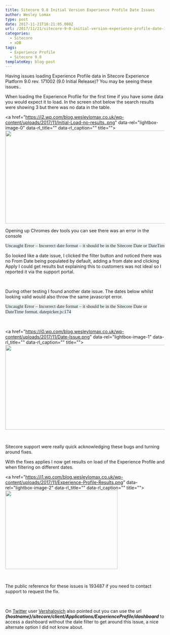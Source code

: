 ```yaml
---
title: Sitecore 9.0 Initial Version Experience Profile Date Issues
author: Wesley Lomax
type: post
date: 2017-11-21T16:21:05.000Z
url: /2017/11/21/sitecore-9-0-initial-version-experience-profile-date-issues/
categories:
  - Sitecore
  - xDB
tags:
  - Experience Profile
  - Sitecore 9.0
templateKey: blog-post
---
```

Having issues loading Experience Profile data in Sitecore Experience Platform 9.0 rev. 171002 (9.0 Initial Release)? You may be seeing these issues..

When loading the Experience Profile for the first time if you have some data you would expect it to load. In the screen shot below the search results were showing 3 but there was no data in the table.

<a href="https://i2.wp.com/blog.wesleylomax.co.uk/wp-content/uploads/2017/11/Initial-Load-no-results..png" data-rel="lightbox-image-0" data-rl\_title="" data-rl\_caption="" title=""><img class="alignnone wp-image-779" src="https://i2.wp.com/blog.wesleylomax.co.uk/wp-content/uploads/2017/11/Initial-Load-no-results..png?resize=640%2C294" alt="" width="640" height="294" srcset="https://i2.wp.com/blog.wesleylomax.co.uk/wp-content/uploads/2017/11/Initial-Load-no-results..png?resize=1024%2C471 1024w, https://i2.wp.com/blog.wesleylomax.co.uk/wp-content/uploads/2017/11/Initial-Load-no-results..png?resize=300%2C138 300w, https://i2.wp.com/blog.wesleylomax.co.uk/wp-content/uploads/2017/11/Initial-Load-no-results..png?resize=768%2C353 768w, https://i2.wp.com/blog.wesleylomax.co.uk/wp-content/uploads/2017/11/Initial-Load-no-results..png?w=1280 1280w, https://i2.wp.com/blog.wesleylomax.co.uk/wp-content/uploads/2017/11/Initial-Load-no-results..png?w=1920 1920w" sizes="(max-width: 640px) 100vw, 640px" data-recalc-dims="1" /></a>

Opening up Chromes dev tools you can see there was an error in the console

<pre style="margin: 0in; font-family: Calibri; font-size: 11.0pt; color: #1c2933;"><span style="background: #EDF1F2;">Uncaught Error – Incorrect date format – it should be in the Sitecore Date or DateTime format. datepicker.js:174 </span></pre>

So looked like a date issue, I clicked the filter button and noticed there was no From Date being populated by default, adding a from date and clicking Apply I could get results but explaining this to customers was not ideal so I reported it via the support portal.

&nbsp;

During other testing I found another date issue. The dates below whilst looking valid would also throw the same javascript error.

<p style="margin: 0in; font-family: Calibri; font-size: 11.0pt; color: #1c2933;">
  <span style="background: #EDF1F2;">Uncaught Error – Incorrect date format – it should be in the Sitecore Date or DateTime format. datepicker.js:174</span>
</p>

&nbsp;

<a href="https://i0.wp.com/blog.wesleylomax.co.uk/wp-content/uploads/2017/11/Date-Issue.png" data-rel="lightbox-image-1" data-rl\_title="" data-rl\_caption="" title=""><img class="alignnone wp-image-777" src="https://i0.wp.com/blog.wesleylomax.co.uk/wp-content/uploads/2017/11/Date-Issue.png?resize=561%2C268" alt="" width="561" height="268" srcset="https://i0.wp.com/blog.wesleylomax.co.uk/wp-content/uploads/2017/11/Date-Issue.png?w=651 651w, https://i0.wp.com/blog.wesleylomax.co.uk/wp-content/uploads/2017/11/Date-Issue.png?resize=300%2C143 300w" sizes="(max-width: 561px) 100vw, 561px" data-recalc-dims="1" /></a>

&nbsp;

Sitecore support were really quick acknowledging these bugs and turning around fixes.

With the fixes applies I now get results on load of the Experience Profile and when filtering on different dates.

<a href="https://i1.wp.com/blog.wesleylomax.co.uk/wp-content/uploads/2017/11/Experience-Profile-Results.png" data-rel="lightbox-image-2" data-rl\_title="" data-rl\_caption="" title=""><img class="alignnone wp-image-780" src="https://i1.wp.com/blog.wesleylomax.co.uk/wp-content/uploads/2017/11/Experience-Profile-Results.png?resize=355%2C249" alt="" width="355" height="249" srcset="https://i1.wp.com/blog.wesleylomax.co.uk/wp-content/uploads/2017/11/Experience-Profile-Results.png?w=414 414w, https://i1.wp.com/blog.wesleylomax.co.uk/wp-content/uploads/2017/11/Experience-Profile-Results.png?resize=300%2C210 300w" sizes="(max-width: 355px) 100vw, 355px" data-recalc-dims="1" /></a>

&nbsp;

The public reference for these issues is 193487 if you need to contact support to request the fix.

&nbsp;

On <a href="https://twitter.com/lebeg/status/933250167314272256" target="_blank" rel="noopener">Twitter</a> user <a href="https://twitter.com/lebeg" target="_blank" rel="noopener">Vershalovich</a> also pointed out you can use the url _**{hostname}/sitecore/client/Applications/ExperienceProfile/dashboard**_ to access a dashboard without the date filter to get around this issue, a nice alternate option I did not know about.